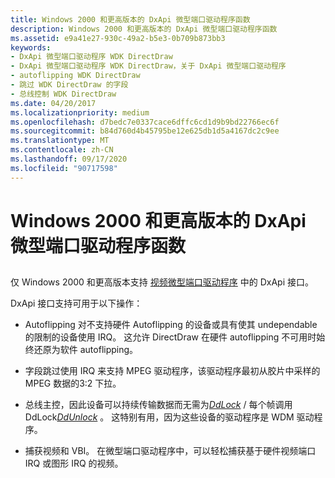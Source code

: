 ```yaml
---
title: Windows 2000 和更高版本的 DxApi 微型端口驱动程序函数
description: Windows 2000 和更高版本的 DxApi 微型端口驱动程序函数
ms.assetid: e9a41e27-930c-49a2-b5e3-0b709b873bb3
keywords:
- DxApi 微型端口驱动程序 WDK DirectDraw
- DxApi 微型端口驱动程序 WDK DirectDraw，关于 DxApi 微型端口驱动程序
- autoflipping WDK DirectDraw
- 跳过 WDK DirectDraw 的字段
- 总线控制 WDK DirectDraw
ms.date: 04/20/2017
ms.localizationpriority: medium
ms.openlocfilehash: d7bedc7e0337cace6dffc6cd1d9b9bd22766ec6f
ms.sourcegitcommit: b84d760d4b45795be12e625db1d5a4167dc2c9ee
ms.translationtype: MT
ms.contentlocale: zh-CN
ms.lasthandoff: 09/17/2020
ms.locfileid: "90717598"
---
```

# <a name="dxapi-miniport-driver-functions-for-windows-2000-and-later"></a>Windows 2000 和更高版本的 DxApi 微型端口驱动程序函数


## <span id="ddk_dxapi_miniport_driver_functions_for_windows_2000_and_later_gg"></span><span id="DDK_DXAPI_MINIPORT_DRIVER_FUNCTIONS_FOR_WINDOWS_2000_AND_LATER_GG"></span>


仅 Windows 2000 和更高版本支持 [视频微型端口驱动程序](video-miniport-drivers-in-the-windows-2000-display-driver-model.md) 中的 DxApi 接口。

DxApi 接口支持可用于以下操作：

-   Autoflipping 对不支持硬件 Autoflipping 的设备或具有使其 undependable 的限制的设备使用 IRQ。 这允许 DirectDraw 在硬件 autoflipping 不可用时始终还原为软件 autoflipping。

-   字段跳过使用 IRQ 来支持 MPEG 驱动程序，该驱动程序最初从胶片中采样的 MPEG 数据的3:2 下拉。

-   总线主控，因此设备可以持续传输数据而无需为[*DdLock*](/windows/win32/api/ddrawint/nc-ddrawint-pdd_surfcb_lock)  /  每个帧调用 DdLock[*DdUnlock*](/windows/win32/api/ddrawint/nc-ddrawint-pdd_surfcb_unlock) 。 这特别有用，因为这些设备的驱动程序是 WDM 驱动程序。

-   捕获视频和 VBI。 在微型端口驱动程序中，可以轻松捕获基于硬件视频端口 IRQ 或图形 IRQ 的视频。

 

